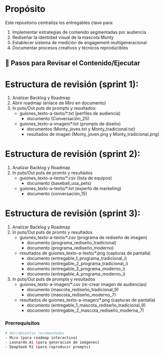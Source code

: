 
# Propósito
Este repositorio centraliza los entregables clave para:
1. Implementar estrategias de contenido segmentadas por audiencia
2. Rediseñar la identidad visual de la mascota Monty
3. Establecer sistema de medición de engagement multigeneracional
4. Documentar procesos creativos y técnicos reproducibles

## 🚀 Pasos para Revisar el Contenido/Ejecutar

# Estructura de revisión (sprint 1):
1. Analizar Backlog y Roadmap
2. Abrir roadmap (enlace de Miro en documento)
3. In puts/Out puts de prompts y resultados:
   - guiones_texto-a-texto/*.txt (perfiles de audiencia)
      * documento (Conversación_25)
   - guiones_texto-a-imagen/*.txt (prompts de diseño)
      * documentos (Monty_joves.txt y Monty_tradicional.txt)
      * resultados de imagen (Monty_joven.png y Monty_tradicional.png)

# Estructura de revisión (sprint 2):
1. Analizar Backlog y Roadmap
2. In puts/Out puts de promts y resultados
   - guiones_texto-a-texto/*.csv (lista de equipos)
      * documento (baseball_usa_pets)
   - guiones_texto-a-texto/*.txt (experto de marketing)
      * documento (conversación_15)
    
# Estructura de revisión (sprint 3):
1. Analizar Backlog y Roadmap
2. In puts/Out puts de promts y resultados
   - guiones_texto-a-texto/*.csv (programa de rediseño de imagen)
      * documento (programa_rediseño_tradicional)
      * documento (programa_rediseño_moderno)
   - resultados de guiones_texto-a-texto/*.png (capturas de pantalla)
      * documento (entregable_1_programa_tradicional_i)
      * documento (entregable_2_programa_tradicional_i)
      * documento (entregable_3_programa_moderno_i)
      * documento (entregable_4_programa_moderno_i)
3. In puts/Out puts de prompts y resultados
    - guiones_texto-a-imagen/*.csv (re-crear imagen de audiencias)
      * documento (mascota_rediseño_tradicional_9)
      * documento (mascota_rediseño_moderno_7)
    - resultados de guiones_texto-a-imagen/*.png (capturas de pantalla)
      * documento (entregable_1_mascota_rediseño_tradicional_9)
      * documento (entregable_2_mascota_rediseño_moderna_7)

### Prerrequisitos
```bash
# Herramientas recomendadas
- Miro (para roadmap interactivo)
- Leonardo.Ai (para generación de imágenes)
- DeepSeek R1 (para reproducir prompts)
